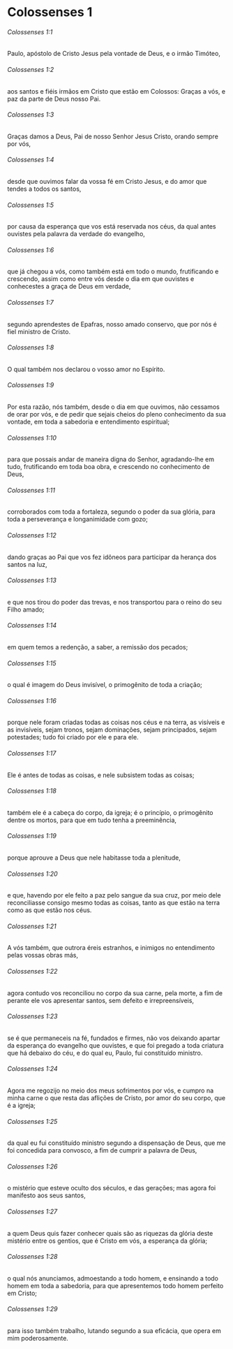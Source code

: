 # Colossenses 1

###### Colossenses 1:1

Paulo, apóstolo de Cristo Jesus pela vontade de Deus, e o irmão Timóteo,

###### Colossenses 1:2

aos santos e fiéis irmãos em Cristo que estão em Colossos: Graças a vós, e paz da parte de Deus nosso Pai.

###### Colossenses 1:3

Graças damos a Deus, Pai de nosso Senhor Jesus Cristo, orando sempre por vós,

###### Colossenses 1:4

desde que ouvimos falar da vossa fé em Cristo Jesus, e do amor que tendes a todos os santos,

###### Colossenses 1:5

por causa da esperança que vos está reservada nos céus, da qual antes ouvistes pela palavra da verdade do evangelho,

###### Colossenses 1:6

que já chegou a vós, como também está em todo o mundo, frutificando e crescendo, assim como entre vós desde o dia em que ouvistes e conhecestes a graça de Deus em verdade,

###### Colossenses 1:7

segundo aprendestes de Epafras, nosso amado conservo, que por nós é fiel ministro de Cristo.

###### Colossenses 1:8

O qual também nos declarou o vosso amor no Espírito.

###### Colossenses 1:9

Por esta razão, nós também, desde o dia em que ouvimos, não cessamos de orar por vós, e de pedir que sejais cheios do pleno conhecimento da sua vontade, em toda a sabedoria e entendimento espiritual;

###### Colossenses 1:10

para que possais andar de maneira digna do Senhor, agradando-lhe em tudo, frutificando em toda boa obra, e crescendo no conhecimento de Deus,

###### Colossenses 1:11

corroborados com toda a fortaleza, segundo o poder da sua glória, para toda a perseverança e longanimidade com gozo;

###### Colossenses 1:12

dando graças ao Pai que vos fez idôneos para participar da herança dos santos na luz,

###### Colossenses 1:13

e que nos tirou do poder das trevas, e nos transportou para o reino do seu Filho amado;

###### Colossenses 1:14

em quem temos a redenção, a saber, a remissão dos pecados;

###### Colossenses 1:15

o qual é imagem do Deus invisível, o primogênito de toda a criação;

###### Colossenses 1:16

porque nele foram criadas todas as coisas nos céus e na terra, as visíveis e as invisíveis, sejam tronos, sejam dominações, sejam principados, sejam potestades; tudo foi criado por ele e para ele.

###### Colossenses 1:17

Ele é antes de todas as coisas, e nele subsistem todas as coisas;

###### Colossenses 1:18

também ele é a cabeça do corpo, da igreja; é o princípio, o primogênito dentre os mortos, para que em tudo tenha a preeminência,

###### Colossenses 1:19

porque aprouve a Deus que nele habitasse toda a plenitude,

###### Colossenses 1:20

e que, havendo por ele feito a paz pelo sangue da sua cruz, por meio dele reconciliasse consigo mesmo todas as coisas, tanto as que estão na terra como as que estão nos céus.

###### Colossenses 1:21

A vós também, que outrora éreis estranhos, e inimigos no entendimento pelas vossas obras más,

###### Colossenses 1:22

agora contudo vos reconciliou no corpo da sua carne, pela morte, a fim de perante ele vos apresentar santos, sem defeito e irrepreensíveis,

###### Colossenses 1:23

se é que permaneceis na fé, fundados e firmes, não vos deixando apartar da esperança do evangelho que ouvistes, e que foi pregado a toda criatura que há debaixo do céu, e do qual eu, Paulo, fui constituído ministro.

###### Colossenses 1:24

Agora me regozijo no meio dos meus sofrimentos por vós, e cumpro na minha carne o que resta das aflições de Cristo, por amor do seu corpo, que é a igreja;

###### Colossenses 1:25

da qual eu fui constituído ministro segundo a dispensação de Deus, que me foi concedida para convosco, a fim de cumprir a palavra de Deus,

###### Colossenses 1:26

o mistério que esteve oculto dos séculos, e das gerações; mas agora foi manifesto aos seus santos,

###### Colossenses 1:27

a quem Deus quis fazer conhecer quais são as riquezas da glória deste mistério entre os gentios, que é Cristo em vós, a esperança da glória;

###### Colossenses 1:28

o qual nós anunciamos, admoestando a todo homem, e ensinando a todo homem em toda a sabedoria, para que apresentemos todo homem perfeito em Cristo;

###### Colossenses 1:29

para isso também trabalho, lutando segundo a sua eficácia, que opera em mim poderosamente.

